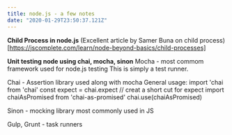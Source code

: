 ```yaml
---
title: node.js - a few notes
date: "2020-01-29T23:50:37.121Z"
---
```


**Child Process in node.js**
(Excellent article by Samer Buna on child process)[https://jscomplete.com/learn/node-beyond-basics/child-processes]

**Unit testing node using chai, mocha, sinon**
Mocha - most commom framework used for node.js testing
This is simply a test runner.

Chai - Assertion library used along with mocha
General usage:
import 'chai from 'chai'
const expect = chai.expect  // creat a short cut for expect 
import chaiAsPromised from 'chai-as-promised'
chai.use(chaiAsPromised)

Sinon - mocking library most commonly used in JS

Gulp, Grunt -  task runners

